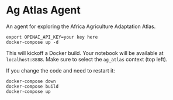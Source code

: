 # Ag Atlas Agent

An agent for exploring the Africa Agriculture Adaptation Atlas.

```
export OPENAI_API_KEY=your key here
docker-compose up -d
```

This will kickoff a Docker build. Your notebook will be available at `localhost:8888`. Make sure to select the `ag_atlas` context (top left).

If you change the code and need to restart it:
```
docker-compose down
docker-compose build
docker-compose up
```